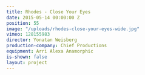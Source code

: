 ```yaml
---
title: Rhodes - Close Your Eyes
date: 2015-05-14 00:00:00 Z
position: 55
image: "/uploads/rhodes-close-your-eyes-wide.jpg"
vimeo: 128155983
director: Yonatan Weisberg
production-company: Chief Productions
equipment: Arri Alexa Anamorphic
is-shown: false
layout: project
---
```


